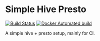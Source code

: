 # Simple Hive Presto

[![Build Status](https://travis-ci.org/Jimexist/simple-hive-presto.svg?branch=master)](https://travis-ci.org/Jimexist/simple-hive-presto)
[![Docker Automated build](https://img.shields.io/docker/automated/jimexist/simple-hive-presto.svg)](https://hub.docker.com/r/jimexist/simple-hive-presto/)

A simple hive + presto setup, mainly for CI.
